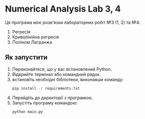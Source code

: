 # Numerical Analysis Lab 3, 4

Ця програма моє розв'язки лабораторних робіт №3 (1, 2) та №4.

1. Регресія
2. Криволінійна регресія
3. Поліном Лагранжа

## Як запустити

1. Переконайтеся, що у вас встановлений Python.
2. Відкрийте термінал або командний рядок.
3. встановіть необхідні бібліотеки, виконавши команду:
    ```sh
    pip install -r requirements.txt
    ```
4. Перейдіть до директорії з програмою.
5. Запустіть програму командою:
    ```sh
    python main.py
    ```